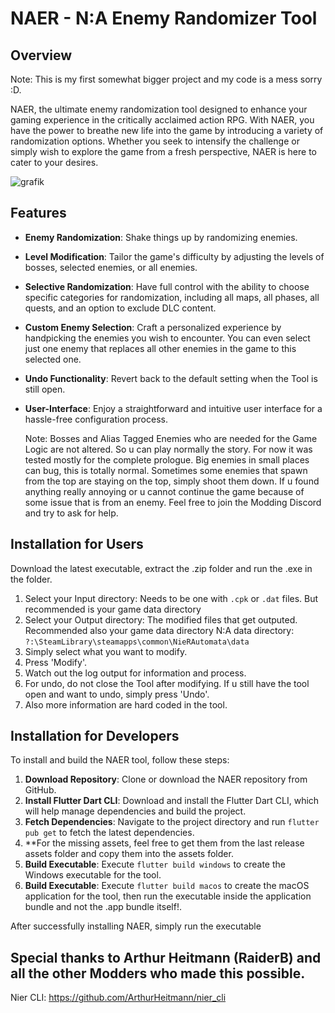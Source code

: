 # NAER - N:A Enemy Randomizer Tool

## Overview

Note: This is my first somewhat bigger project and my code is a mess sorry :D.

NAER, the ultimate enemy randomization tool designed to enhance your gaming experience in the critically acclaimed action RPG. With NAER, you have the power to breathe new life into the game by introducing a variety of randomization options. Whether you seek to intensify the challenge or simply wish to explore the game from a fresh perspective, NAER is here to cater to your desires.

![grafik](https://github.com/Vluurie/NAER/assets/145698737/daa0572f-87c1-421d-986c-799dc4403c15)


## Features

- **Enemy Randomization**: Shake things up by randomizing enemies.
- **Level Modification**: Tailor the game's difficulty by adjusting the levels of bosses, selected enemies, or all enemies.
- **Selective Randomization**: Have full control with the ability to choose specific categories for randomization, including all maps, all phases, all quests, and an option to exclude DLC content.
- **Custom Enemy Selection**: Craft a personalized experience by handpicking the enemies you wish to encounter. You can even select just one enemy that replaces all other enemies in the game to this selected one.
- **Undo Functionality**: Revert back to the default setting when the Tool is still open.
- **User-Interface**: Enjoy a straightforward and intuitive user interface for a hassle-free configuration process.

  Note: Bosses and Alias Tagged Enemies who are needed for the Game Logic are not altered. So u can play normally the story.
  For now it was tested mostly for the complete prologue.
  Big enemies in small places can bug, this is totally normal.
  Sometimes some enemies that spawn from the top are staying on the top, simply shoot them down.
  If u found anything really annoying or u cannot continue the game because of some issue that is from an enemy. Feel free to join the Modding Discord and try to ask for help.

## Installation for Users

Download the latest executable, extract the .zip folder and run the .exe in the folder.

  1. Select your Input directory: Needs to be one with `.cpk` or `.dat` files. But recommended is your game data directory
  2. Select your Output directory: The modified files that get outputed. Recommended also your game data directory
     N:A data directory: `?:\SteamLibrary\steamapps\common\NieRAutomata\data`
  4. Simply select what you want to modify.
  5. Press 'Modify'.
  6. Watch out the log output for information and process.
  7. For undo, do not close the Tool after modifying. If u still have the tool open and want to undo, simply press 'Undo'.
  8. Also more information are hard coded in the tool.

## Installation for Developers

To install and build the NAER tool, follow these steps:

1. **Download Repository**: Clone or download the NAER repository from GitHub.
2. **Install Flutter Dart CLI**: Download and install the Flutter Dart CLI, which will help manage dependencies and build the project.
3. **Fetch Dependencies**: Navigate to the project directory and run `flutter pub get` to fetch the latest dependencies.
4. **For the missing assets, feel free to get them from the last release assets folder and copy them into the assets folder.
5. **Build Executable**: Execute `flutter build windows` to create the Windows executable for the tool.
6. **Build Executable**: Execute `flutter build macos` to create the macOS application for the tool, then run the executable inside the application bundle and not the .app bundle itself!.

After successfully installing NAER, simply run the executable

## Special thanks to Arthur Heitmann (RaiderB) and all the other Modders who made this possible.
Nier CLI: https://github.com/ArthurHeitmann/nier_cli
